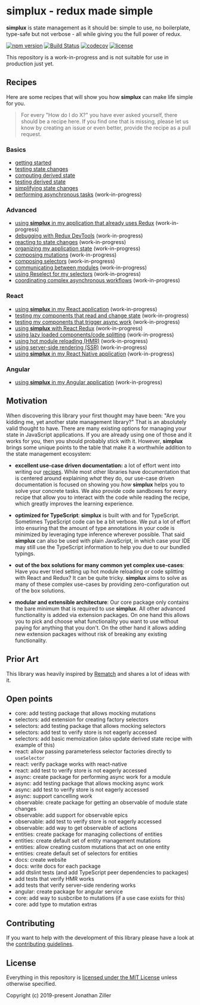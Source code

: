 # simplux - redux made simple

**simplux** is state management as it should be: simple to use, no boilerplate, type-safe but not verbose - all while giving you the full power of redux.

[![npm version](https://badge.fury.io/js/%40simplux%2Fcore.svg)](https://www.npmjs.com/package/@simplux/core)
[![Build Status](https://travis-ci.org/MrWolfZ/simplux.svg?branch=master)](https://travis-ci.org/MrWolfZ/simplux)
[![codecov](https://codecov.io/gh/MrWolfZ/simplux/branch/master/graph/badge.svg)](https://codecov.io/gh/MrWolfZ/simplux)
[![license](https://img.shields.io/badge/License-MIT-blue.svg)](LICENSE)

This repository is a work-in-progress and is not suitable for use in production just yet.

## Recipes

Here are some recipes that will show you how **simplux** can make life simple for you.

> For every "How do I do X?" you have ever asked yourself, there should be a recipe here. If you find one that is missing, please let us know by creating an issue or even better, provide the recipe as a pull request.

### Basics

- [getting started](recipes/basics/getting-started#readme)
- [testing state changes](recipes/basics/testing-state-changes#readme)
- [computing derived state](recipes/basics/computing-derived-state#readme)
- [testing derived state](recipes/basics/testing-derived-state#readme)
- [simplifying state changes](recipes/basics/simplifying-state-changes#readme)
- [performing asynchronous tasks](recipes/basics/performing-async-tasks#readme) (work-in-progress)

### Advanced

- [using **simplux** in my application that already uses Redux](recipes/advanced/using-in-redux-application#readme) (work-in-progress)
- [debugging with Redux DevTools](recipes/advanced/debugging-with-redux-devtools#readme) (work-in-progress)
- [reacting to state changes](recipes/advanced/reacting-to-state-changes#readme) (work-in-progress)
- [organizing my application state](recipes/advanced/organizing-application-state#readme) (work-in-progress)
- [composing mutations](recipes/advanced/composing-mutations#readme) (work-in-progress)
- [composing selectors](recipes/advanced/composing-selectors#readme) (work-in-progress)
- [communicating between modules](recipes/advanced/communicating-between-modules#readme) (work-in-progress)
- [using Reselect for my selectors](recipes/advanced/using-reselect-for-selectors#readme) (work-in-progress)
- [coordinating complex asynchronous workflows](recipes/advanced/coordinating-complex-asynchronous-workflows#readme) (work-in-progress)

### React

- [using **simplux** in my React application](recipes/react/using-in-react-application#readme) (work-in-progress)
- [testing my components that read and change state](recipes/react/testing-components-using-state#readme) (work-in-progress)
- [testing my components that trigger async work](recipes/react/testing-components-using-async#readme) (work-in-progress)
- [using **simplux** with React Redux](recipes/react/using-with-react-redux#readme) (work-in-progress)
- [using lazy loaded components/code splitting](recipes/react/using-lazy-loading-code-splitting#readme) (work-in-progress)
- [using hot module reloading (HMR)](recipes/react/using-hot-module-reloading#readme) (work-in-progress)
- [using server-side rendering (SSR)](recipes/react/using-server-side-rendering#readme) (work-in-progress)
- [using **simplux** in my React Native application](recipes/react/using-in-react-native-application#readme) (work-in-progress)

### Angular

- [using **simplux** in my Angular application](recipes/angular/using-in-angular-application#readme) (work-in-progress)

## Motivation

When discovering this library your first thought may have been: "Are you kidding me, yet another state management library?" That is an absolutely valid thought to have. There are many existing options for managing your state in JavaScript applications. If you are already using one of those and it works for you, then you should probably stick with it. However, **simplux** brings some unique points to the table that make it a worthwhile addition to the state management ecosystem:

- **excellent use-case driven documentation:** a lot of effort went into writing our [recipes](#recipes). While most other libraries have documentation that is centered around explaining _what_ they do, our use-case driven documentation is focused on showing you _how_ **simplux** helps you to solve your concrete tasks. We also provide code sandboxes for every recipe that allow you to interact with the code while reading the recipe, which greatly improves the learning experience.

- **optimized for TypeScript**: **simplux** is built with and for TypeScript. Sometimes TypeScript code can be a bit verbose. We put a lot of effort into ensuring that the amount of type annotations in your code is minimized by leveraging type inference wherever possible. That said **simplux** can also be used with plain JavaScript, in which case your IDE may still use the TypeScript information to help you due to our bundled typings.

- **out of the box solutions for many common yet complex use-cases**: Have you ever tried setting up hot module reloading or code splitting with React and Redux? It can be quite tricky. **simplux** aims to solve as many of these complex use-cases by providing zero-configuration out of the box solutions.

- **modular and extensible architecture**: Our core package only contains the bare minimum that is required to use **simplux**. All other advanced functionality is added via extension packages. On one hand this allows you to pick and choose what functionality you want to use without paying for anything that you don't. On the other hand it allows adding new extension packages without risk of breaking any existing functionality.

## Prior Art

This library was heavily inspired by [Rematch](https://rematch.gitbooks.io/rematch) and shares a lot of ideas with it.

## Open points

- core: add testing package that allows mocking mutations
- selectors: add extension for creating factory selectors
- selectors: add testing package that allows mocking selectors
- selectors: add test to verify store is not eagerly accessed
- selectors: add basic memoization (also update derived state recipe with example of this)
- react: allow passing parameterless selector factories directly to `useSelector`
- react: verify package works with react-native
- react: add test to verify store is not eagerly accessed
- async: create package for performing async work for a module
- async: add testing package that allows mocking async work
- async: add test to verify store is not eagerly accessed
- async: support cancelling work
- observable: create package for getting an observable of module state changes
- observable: add support for observable epics
- observable: add test to verify store is not eagerly accessed
- observable: add way to get observable of actions
- entities: create package for managing collections of entities
- entities: create default set of entity management mutations
- entities: allow creating custom mutations that act on one entity
- entities: create default set of selectors for entities
- docs: create website
- docs: write docs for each package
- add dtslint tests (and add TypeScript peer dependencies to packages)
- add tests that verify HMR works
- add tests that verify server-side rendering works
- angular: create package for angular service
- core: add way to susbcribe to mutations (if a use case exists for this)
- core: add type to mutation extras

## Contributing

If you want to help with the development of this library please have a look at the [contributing guidelines](CONTRIBUTING.md).

## License

Everything in this repository is [licensed under the MIT License](LICENSE) unless otherwise specified.

Copyright (c) 2019-present Jonathan Ziller
